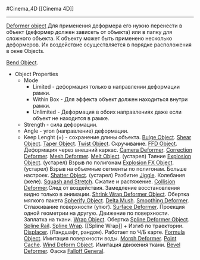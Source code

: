 #Cinema_4D 
[[Cinema 4D]]
_______
[Deformer object](https://help.maxon.net/c4d/2023/en-us/Default.htm#html/5460.html?TocPath=Create%2520Menu%257CDeformer%2520Object%257C_____0)
Для применения деформера его нужно перенести в объект (деформер должен зависеть от объекта) или в папку для сложного объекта.
К объекту может быть применено несколько деформеров. Их воздействие осуществляется в порядке расположения в окне Objects.

[Bend Object](https://help.maxon.net/c4d/2023/en-us/Content/html/OBEND.html?TocPath=Create%2520Menu%257CDeformer%2520Object%257CBend%2520Object%257C_____0).
 - Object Properties
	- Mode
		 - Limited - деформация только в направлении деформации рамки. 
		 - Within Box - Для эффекта объект должен находиться внутри рамки.
		 - Unlimited - Деформация в обоих направлениях даже если объект не находится в рамке.
	- Strength - сила деформации.
	- Angle - угол (направление) деформации.
	- Keep Lenght (+) - сохранение длины объекта. 
[Bulge Object](https://help.maxon.net/c4d/2023/en-us/Content/html/OBULGE.html?TocPath=Create%2520Menu%257CDeformer%2520Object%257CBulge%2520Object%257C_____0).
[Shear Object](https://help.maxon.net/c4d/2023/en-us/Content/html/OSHEAR.html?TocPath=Create%2520Menu%257CDeformer%2520Object%257CShear%2520Object%257C_____0).
[Taper Object](https://help.maxon.net/c4d/2023/en-us/Content/html/OTAPER.html?TocPath=Create%2520Menu%257CDeformer%2520Object%257CTaper%2520Object%257C_____0).
[Twist Object](https://help.maxon.net/c4d/2023/en-us/Content/html/OTWIST.html?TocPath=Create%2520Menu%257CDeformer%2520Object%257CTwist%2520Object%257C_____0). Скручивание.
[FFD Object](https://help.maxon.net/c4d/2023/en-us/Content/html/OFFD.html?TocPath=Create%2520Menu%257CDeformer%2520Object%257CFFD%2520Object%257C_____0). Деформация через внешний каркас.
[Camera Deformer](https://help.maxon.net/c4d/2023/en-us/Content/html/OCACAMDEFORMER.html?TocPath=Create%2520Menu%257CDeformer%2520Object%257CCamera%2520Deformer%257C_____0).
[Correction Deformer](https://help.maxon.net/c4d/2023/en-us/Content/html/OCACORRECTIONDEFORMER.html?TocPath=Create%2520Menu%257CDeformer%2520Object%257CCorrection%2520Deformer%257C_____0).
[Mesh Deformer](https://help.maxon.net/c4d/2023/en-us/Content/html/OCAMESHDEFORMER.html?TocPath=Create%2520Menu%257CDeformer%2520Object%257CMesh%2520Deformer%257C_____0).
[Melt Object](https://help.maxon.net/c4d/2023/en-us/Content/html/OMELT.html?TocPath=Create%2520Menu%257CDeformer%2520Object%257CMelt%2520Object%257C_____0). (устарел) Таяние
[Explosion Object](https://help.maxon.net/c4d/2023/en-us/Content/html/OEXPLOSION.html?TocPath=Create%2520Menu%257CDeformer%2520Object%257CExplosion%2520Object%257C_____0). (устарел) Взрыв по полигонам
[Explosion FX Object](https://help.maxon.net/c4d/2023/en-us/Content/html/OEXPLOSIONFX.html?TocPath=Create%2520Menu%257CDeformer%2520Object%257CExplosion%2520FX%2520Object%257C_____0). (устарел) Взрыв на объемные сегменты по полигонам. Больше настроек.
[Shatter Object](https://help.maxon.net/c4d/2023/en-us/Content/html/OSHATTER.html?TocPath=Create%2520Menu%257CDeformer%2520Object%257CShatter%2520Object%257C_____0). (устарел) Разбитие
[Jiggle](https://help.maxon.net/c4d/2023/en-us/Content/html/OCAJIGGLE.html?TocPath=Create%2520Menu%257CDeformer%2520Object%257CJiggle%257C_____0). Колебания (желе).
[Squash and Stretch](https://help.maxon.net/c4d/2023/en-us/Content/html/OCASQUASH.html?TocPath=Create%2520Menu%257CDeformer%2520Object%257CSquash%2520and%2520Stretch%257C_____0). Сжатие и растяжение.
[Collision Deformer](https://help.maxon.net/c4d/2023/en-us/Content/html/OCACOLLISIONDEFORMER.html?TocPath=Create%2520Menu%257CDeformer%2520Object%257CCollision%2520Deformer%257C_____0).След от воздействия. Замедление восстановления видно только в анимации.
[Shrink Wrap Deformer Object](https://help.maxon.net/c4d/2023/en-us/Content/html/OSHRINKWRAPDEFORMER.html?TocPath=Create%2520Menu%257CDeformer%2520Object%257CShrink%2520Wrap%2520Deformer%2520Object%257C_____0). Обертка мягкого пакета
[Spherify Object](https://help.maxon.net/c4d/2023/en-us/Content/html/OSPHERIFY.html?TocPath=Create%2520Menu%257CDeformer%2520Object%257CSpherify%2520Object%257C_____0).
[Delta Mush](https://help.maxon.net/c4d/2023/en-us/Content/html/ODELTAMUSHDEFORMER.html?TocPath=Create%2520Menu%257CDeformer%2520Object%257CDelta%2520Mush%257C_____0).
[Smoothing Deformer](https://help.maxon.net/c4d/2023/en-us/Content/html/OCASMOOTHDEFORMER.html?TocPath=Create%2520Menu%257CDeformer%2520Object%257CSmoothing%2520Deformer%257C_____0). Сглаживание поверхности (утюг).
[Surface Deformer](https://help.maxon.net/c4d/2023/en-us/Content/html/OCASURFACEDEFORMER.html?TocPath=Create%2520Menu%257CDeformer%2520Object%257CSurface%2520Deformer%257C_____0). Проекция одной геометрии на другую. Движение по поверхности. Заплатка на ткани.
[Wrap Object](https://help.maxon.net/c4d/2023/en-us/Content/html/OWRAP.html?TocPath=Create%2520Menu%257CDeformer%2520Object%257CWrap%2520Object%257C_____0). Обертка
[Spline Deformer Object](https://help.maxon.net/c4d/2023/en-us/Content/html/OSPLINEDEFORMER.html?TocPath=Create%2520Menu%257CDeformer%2520Object%257CSpline%2520Deformer%2520Object%257C_____0).
[Spline Rail](https://help.maxon.net/c4d/2023/en-us/Content/html/OSPLINERAIL.html?TocPath=Create%2520Menu%257CDeformer%2520Object%257CSpline%2520Rail%257C_____0).
[Spline Wrap](https://help.maxon.net/c4d/2023/en-us/Content/html/OMOGRAPH_SPLINEWRAP.html?TocPath=Create%2520Menu%257CDeformer%2520Object%257CSpline%2520Wrap%257C_____0).  [[Spline Wrap]] + Изгиб по траектории. 
[Displacer](https://help.maxon.net/c4d/2023/en-us/Content/html/OMOGRAPH_DISPLACER.html?TocPath=Create%2520Menu%257CDeformer%2520Object%257CDisplacer%257C_____0). (Ландшафт, рандом). Работает по Ч/Б карте.
[Formula Object](https://help.maxon.net/c4d/2023/en-us/Content/html/OFORMULA.html?TocPath=Create%2520Menu%257CDeformer%2520Object%257CFormula%2520Object%257C_____0). Имитация поверхности воды.
[Morph Deformer](https://help.maxon.net/c4d/2023/en-us/Content/html/OCAMORPHDEFORMER.html?TocPath=Create%2520Menu%257CDeformer%2520Object%257CMorph%2520Deformer%257C_____0).
[Point Cache](https://help.maxon.net/c4d/2023/en-us/Content/html/OCACACHEDEFORMER.html?TocPath=Create%2520Menu%257CDeformer%2520Object%257CPoint%2520Cache%257C_____0).
[Wind Deform Object](https://help.maxon.net/c4d/2023/en-us/Content/html/OWINDDEFORM.html?TocPath=Create%2520Menu%257CDeformer%2520Object%257CWind%2520Deform%2520Object%257C_____0). Имитация движения ткани.
[Bevel Deformer](https://help.maxon.net/c4d/2023/en-us/Content/html/OBEVEL.html?TocPath=Create%2520Menu%257CDeformer%2520Object%257CBevel%2520Deformer%257C_____0). Фаска
[Falloff General](https://help.maxon.net/c4d/2023/en-us/Content/html/53366.html?TocPath=Create%2520Menu%257CDeformer%2520Object%257CFalloff%2520General%257C_____0).